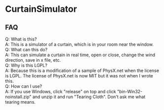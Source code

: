 # CurtainSimulator
## FAQ
Q: What is this?  
A: This is a simulator of a curtain, which is in your room near the window.  
Q: What can this do?  
A: This can simulate a curtain in real time, open or close, change the wind direction, save in x file, etc.  
Q: Why is this LGPL?  
A: Because this is a modification of a sample of PhysX.net when the license is LGPL. The license of PhysX.net is now MIT but it was not when I wrote this.  
Q: How can I use?  
A: If you use Windows, click "release" on top and click "bin-Win32-noinstall.zip" and unzip it and run "Tearing Cloth". Don't ask me what tearing means.
